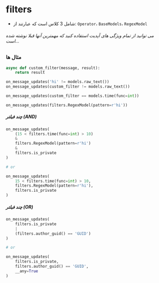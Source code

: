 # filters
- شامل 3 کلاس است که عبارتند از: `Operator`، `BaseModels`، `RegexModel`
###### می توانید از تمام ویژگی های آپدیت استفاده کنید که مهمترین آنها قبلا نوشته شده است...
### مثال ها
```python
async def custom_filter(message, result):
    return result

on_message_updates('hi' != models.raw_text())
on_message_updates(custom_filter != models.raw_text())

on_message_updates(custom_filter == models.time(func=int))

on_message_updates(filters.RegexModel(pattern=r'hi'))
```
##### چند فیلتر (AND)
```python
on_message_updates(
    (15 < filters.time(func=int) > 10)
    &
    filters.RegexModel(pattern=r'hi')
    &
    filters.is_private
)

# or

on_message_updates(
    15 < filters.time(func=int) > 10,
    filters.RegexModel(pattern=r'hi'),
    filters.is_private
)
```
##### چند فیلتر (OR)
```python
on_message_updates(
    filters.is_private
    |
    (filters.author_guid() == 'GUID')
)

# or 

on_message_updates(
    filters.is_private,
    filters.author_guid() == 'GUID',
    __any=True
)

```
